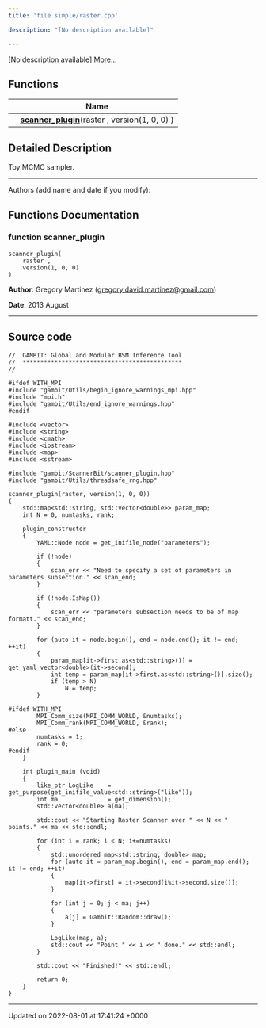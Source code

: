 ```yaml
---
title: 'file simple/raster.cpp'

description: "[No description available]"

---
```







[No description available] [More...](#detailed-description)

## Functions

|                | Name           |
| -------------- | -------------- |
| | **[scanner_plugin](/documentation/code/darkbit_development/files/raster_8cpp/#function-scanner-plugin)**(raster , version(1, 0, 0) ) |

## Detailed Description


Toy MCMC sampler.



------------------

Authors (add name and date if you modify): 


## Functions Documentation

### function scanner_plugin

```
scanner_plugin(
    raster ,
    version(1, 0, 0) 
)
```


**Author**: Gregory Martinez ([gregory.david.martinez@gmail.com](mailto:gregory.david.martinez@gmail.com)) 

**Date**: 2013 August



------------------




## Source code

```
//  GAMBIT: Global and Modular BSM Inference Tool
//  *********************************************
//

#ifdef WITH_MPI
#include "gambit/Utils/begin_ignore_warnings_mpi.hpp"
#include "mpi.h"
#include "gambit/Utils/end_ignore_warnings.hpp"
#endif

#include <vector>
#include <string>
#include <cmath>
#include <iostream>
#include <map>
#include <sstream>

#include "gambit/ScannerBit/scanner_plugin.hpp"
#include "gambit/Utils/threadsafe_rng.hpp"

scanner_plugin(raster, version(1, 0, 0))
{
    std::map<std::string, std::vector<double>> param_map;
    int N = 0, numtasks, rank;
    
    plugin_constructor
    {
        YAML::Node node = get_inifile_node("parameters");
        
        if (!node)
        {
            scan_err << "Need to specify a set of parameters in parameters subsection." << scan_end;
        }
        
        if (!node.IsMap())
        {
            scan_err << "parameters subsection needs to be of map formatt." << scan_end;
        }
        
        for (auto it = node.begin(), end = node.end(); it != end; ++it)
        {
            param_map[it->first.as<std::string>()] = get_yaml_vector<double>(it->second);
            int temp = param_map[it->first.as<std::string>()].size();
            if (temp > N)
                N = temp;
        }
        
#ifdef WITH_MPI
        MPI_Comm_size(MPI_COMM_WORLD, &numtasks);
        MPI_Comm_rank(MPI_COMM_WORLD, &rank);
#else
        numtasks = 1;
        rank = 0;
#endif
    }

    int plugin_main (void)
    {
        like_ptr LogLike    = get_purpose(get_inifile_value<std::string>("like"));
        int ma              = get_dimension();
        std::vector<double> a(ma);

        std::cout << "Starting Raster Scanner over " << N << " points." << ma << std::endl;

        for (int i = rank; i < N; i+=numtasks)
        {
            std::unordered_map<std::string, double> map;
            for (auto it = param_map.begin(), end = param_map.end(); it != end; ++it)
            {
                map[it->first] = it->second[i%it->second.size()];
            }
            
            for (int j = 0; j < ma; j++)
            {
                a[j] = Gambit::Random::draw();
            }

            LogLike(map, a);
            std::cout << "Point " << i << " done." << std::endl;
        }
        
        std::cout << "Finished!" << std::endl;

        return 0;
    }
}
```


-------------------------------

Updated on 2022-08-01 at 17:41:24 +0000
